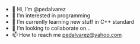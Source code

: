 - 👋 Hi, I’m @pedalvarez
- 👀 I’m interested in programming
- 🌱 I’m currently learning new stuff in C++ standard
- 💞️ I’m looking to collaborate on...
- 📫 How to reach me pedalvarez@yahoo.com

<!---
pedalvarez/pedalvarez is a ✨ special ✨ repository because its `README.md` (this file) appears on your GitHub profile.
You can click the Preview link to take a look at your changes.
--->
